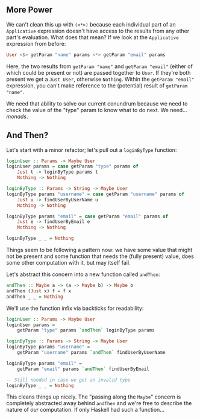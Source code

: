 ## More Power

We can't clean this up with `(<*>)` because each individual part of an
`Applicative` expression doesn't have access to the results from any other
part's evaluation. What does that mean? If we look at the `Applicative`
expression from before:

```haskell
User <$> getParam "name" params <*> getParam "email" params
```

Here, the two results from `getParam "name"` and `getParam "email"` (either of
which could be present or not) are passed together to `User`. If they're both
present we get a `Just User`, otherwise `Nothing`. Within the `getParam "email"`
expression, you can't make reference to the (potential) result of `getParam
"name"`.

We need that ability to solve our current conundrum because we need to check the
value of the "type" param to know what to do next. We need... *monads*.

## And Then?

Let's start with a minor refactor; let's pull out a `loginByType` function:

```haskell
loginUser :: Params -> Maybe User
loginUser params = case getParam "type" params of
    Just t -> loginByType params t
    Nothing -> Nothing

loginByType :: Params -> String -> Maybe User
loginByType params "username" = case getParam "username" params of
    Just u -> findUserByUserName u
    Nothing -> Nothing

loginByType params "email" = case getParam "email" params of
    Just e -> findUserByEmail e
    Nothing -> Nothing

loginByType _ _ = Nothing
```

Things seem to be following a pattern now: we have some value that might not be
present and some function that needs the (fully present) value, does some other
computation with it, but may itself fail.

Let's abstract this concern into a new function called `andThen`:


```haskell
andThen :: Maybe a -> (a -> Maybe b) -> Maybe b
andThen (Just x) f = f x
andThen _ _ = Nothing
```

We'll use the function infix via backticks for readability:

```haskell
loginUser :: Params -> Maybe User
loginUser params =
    getParam "type" params `andThen` loginByType params

loginByType :: Params -> String -> Maybe User
loginByType params "username" =
    getParam "username" params `andThen` findUserByUserName

loginByType params "email" =
    getParam "email" params `andThen` findUserByEmail

-- Still needed in case we get an invalid type
loginByType _ _ = Nothing
```

This cleans things up nicely. The "passing along the `Maybe`" concern is
completely abstracted away behind `andThen` and we're free to describe the
nature of *our* computation. If only Haskell had such a function...
